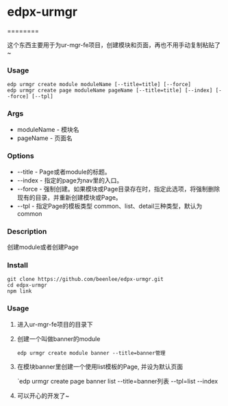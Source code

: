 # edpx-urmgr
========

这个东西主要用于为ur-mgr-fe项目，创建模块和页面，再也不用手动复制粘贴了~

### Usage

    edp urmgr create module moduleName [--title=title] [--force]
    edp urmgr create page moduleName pageName [--title=title] [--index] [--force] [--tpl]

### Args

+ moduleName - 模块名
+ pageName - 页面名

### Options

+ --title - Page或者module的标题。
+ --index - 指定的page为nav里的入口。
+ --force - 强制创建。如果模块或Page目录存在时，指定此选项，将强制删除现有的目录，并重新创建模块或Page。
+ --tpl - 指定Page的模板类型 common、list、detail三种类型，默认为common

### Description

创建module或者创建Page

### Install

```
git clone https://github.com/beenlee/edpx-urmgr.git
cd edpx-urmgr
npm link
```

### Usage

1. 进入ur-mgr-fe项目的目录下

2. 创建一个叫做banner的module

    `edp urmgr create module banner --title=banner管理`

3. 在模块banner里创建一个使用list模板的Page, 并设为默认页面

    `edp urmgr create page banner list --title=banner列表 --tpl=list --index

4. 可以开心的开发了~
